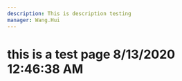 ```yaml
---
description: This is description testing
manager: Wang.Hui
---
```

# this is a test page 8/13/2020 12:46:38 AM